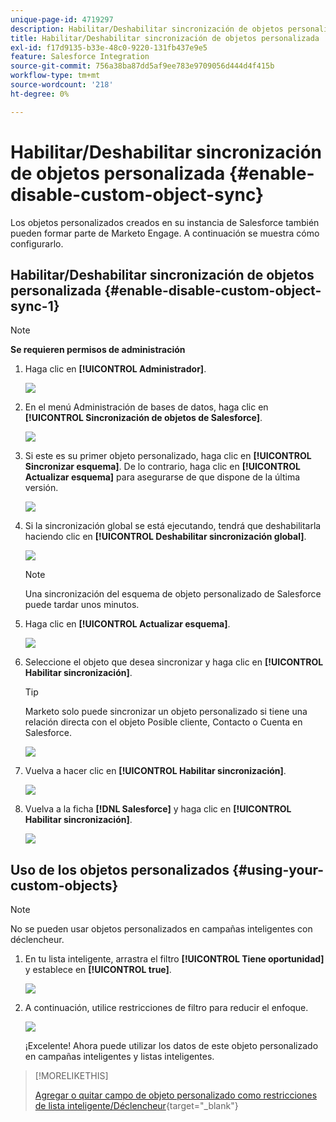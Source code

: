 ```yaml
---
unique-page-id: 4719297
description: Habilitar/Deshabilitar sincronización de objetos personalizada - Documentos de Marketo - Documentación del producto
title: Habilitar/Deshabilitar sincronización de objetos personalizada
exl-id: f17d9135-b33e-48c0-9220-131fb437e9e5
feature: Salesforce Integration
source-git-commit: 756a38ba87dd5af9ee783e9709056d444d4f415b
workflow-type: tm+mt
source-wordcount: '218'
ht-degree: 0%

---
```


# Habilitar/Deshabilitar sincronización de objetos personalizada {#enable-disable-custom-object-sync}

Los objetos personalizados creados en su instancia de Salesforce también pueden formar parte de Marketo Engage. A continuación se muestra cómo configurarlo.

## Habilitar/Deshabilitar sincronización de objetos personalizada {#enable-disable-custom-object-sync-1}

>[!NOTE]
>
>**Se requieren permisos de administración**

1. Haga clic en **[!UICONTROL Administrador]**.

   ![](assets/one.png)

1. En el menú Administración de bases de datos, haga clic en **[!UICONTROL Sincronización de objetos de Salesforce]**.

   ![](assets/two-2.png)

1. Si este es su primer objeto personalizado, haga clic en **[!UICONTROL Sincronizar esquema]**. De lo contrario, haga clic en **[!UICONTROL Actualizar esquema]** para asegurarse de que dispone de la última versión.

   ![](assets/image2014-12-10-10-3a14-3a44.png)

1. Si la sincronización global se está ejecutando, tendrá que deshabilitarla haciendo clic en **[!UICONTROL Deshabilitar sincronización global]**.

   ![](assets/image2014-12-10-10-3a14-3a54.png)

   >[!NOTE]
   >
   >Una sincronización del esquema de objeto personalizado de Salesforce puede tardar unos minutos.

1. Haga clic en **[!UICONTROL Actualizar esquema]**.

   ![](assets/image2014-12-10-10-3a15-3a7.png)

1. Seleccione el objeto que desea sincronizar y haga clic en **[!UICONTROL Habilitar sincronización]**.

   >[!TIP]
   >
   >Marketo solo puede sincronizar un objeto personalizado si tiene una relación directa con el objeto Posible cliente, Contacto o Cuenta en Salesforce.

   ![](assets/image2014-12-10-10-3a15-3a30.png)

1. Vuelva a hacer clic en **[!UICONTROL Habilitar sincronización]**.

   ![](assets/image2014-12-10-10-3a15-3a40.png)

1. Vuelva a la ficha **[!DNL Salesforce]** y haga clic en **[!UICONTROL Habilitar sincronización]**.

   ![](assets/image2014-12-10-10-3a15-3a49.png)

## Uso de los objetos personalizados {#using-your-custom-objects}

>[!NOTE]
>
>No se pueden usar objetos personalizados en campañas inteligentes con déclencheur.

1. En tu lista inteligente, arrastra el filtro **[!UICONTROL Tiene oportunidad]** y establece en **[!UICONTROL true]**.

   ![](assets/image2015-8-26-9-3a39-3a28.png)

1. A continuación, utilice restricciones de filtro para reducir el enfoque.

   ![](assets/image2015-8-24-14-3a18-3a53.png)

   ¡Excelente! Ahora puede utilizar los datos de este objeto personalizado en campañas inteligentes y listas inteligentes.

>[!MORELIKETHIS]
>
>[Agregar o quitar campo de objeto personalizado como restricciones de lista inteligente/Déclencheur](/help/marketo/product-docs/crm-sync/salesforce-sync/setup/optional-steps/add-remove-custom-object-field-as-smart-list-trigger-constraints.md){target="_blank"}
